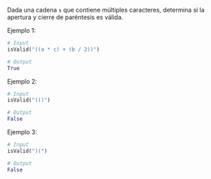 Dada una cadena `s` que contiene múltiples caracteres, determina si la apertura y cierre de paréntesis es válida.

Ejemplo 1:

```py
# Input
isValid("((a * c) + (b / 2))")

# Output
True
```

Ejemplo 2:

```py
# Input
isValid("(()")

# Output
False
```

Ejemplo 3:

```py
# Input
isValid(")(")

# Output
False
```
